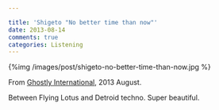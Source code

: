 ```yaml
---

title: 'Shigeto "No better time than now"'
date: 2013-08-14
comments: true
categories: Listening
---
```


{%img /images/post/shigeto-no-better-time-than-now.jpg %}

From [Ghostly International](http://ghostly.com/), 2013 August.

Between Flying Lotus and Detroid techno. Super beautiful.





